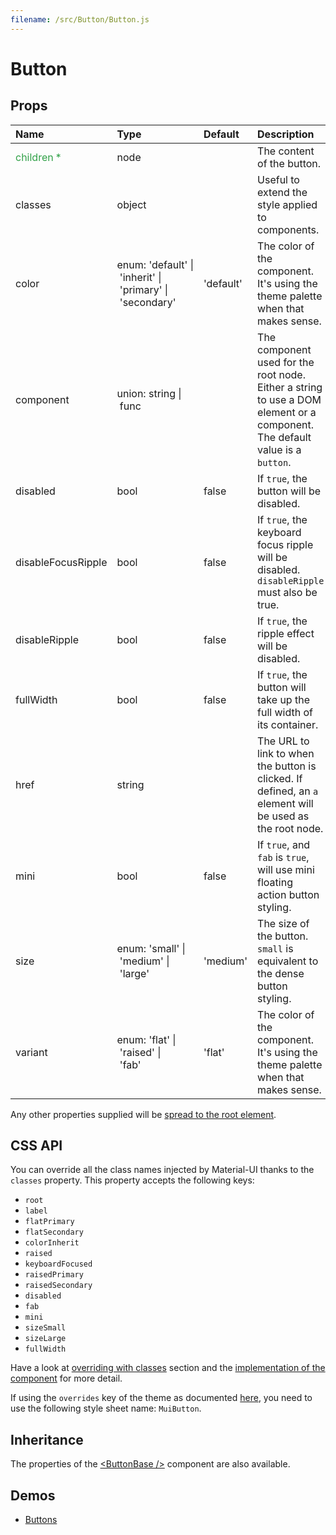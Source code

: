```yaml
---
filename: /src/Button/Button.js
---
```


<!--- This documentation is automatically generated, do not try to edit it. -->

# Button



## Props

| Name | Type | Default | Description |
|:-----|:-----|:--------|:------------|
| <span style="color: #31a148">children *</span> | node |  | The content of the button. |
| classes | object |  | Useful to extend the style applied to components. |
| color | enum:&nbsp;'default'&nbsp;&#124;<br>&nbsp;'inherit'&nbsp;&#124;<br>&nbsp;'primary'&nbsp;&#124;<br>&nbsp;'secondary'<br> | 'default' | The color of the component. It's using the theme palette when that makes sense. |
| component | union:&nbsp;string&nbsp;&#124;<br>&nbsp;func<br> |  | The component used for the root node. Either a string to use a DOM element or a component. The default value is a `button`. |
| disabled | bool | false | If `true`, the button will be disabled. |
| disableFocusRipple | bool | false | If `true`, the  keyboard focus ripple will be disabled. `disableRipple` must also be true. |
| disableRipple | bool | false | If `true`, the ripple effect will be disabled. |
| fullWidth | bool | false | If `true`, the button will take up the full width of its container. |
| href | string |  | The URL to link to when the button is clicked. If defined, an `a` element will be used as the root node. |
| mini | bool | false | If `true`, and `fab` is `true`, will use mini floating action button styling. |
| size | enum:&nbsp;'small'&nbsp;&#124;<br>&nbsp;'medium'&nbsp;&#124;<br>&nbsp;'large'<br> | 'medium' | The size of the button. `small` is equivalent to the dense button styling. |
| variant | enum:&nbsp;'flat'&nbsp;&#124;<br>&nbsp;'raised'&nbsp;&#124;<br>&nbsp;'fab'<br> | 'flat' | The color of the component. It's using the theme palette when that makes sense. |

Any other properties supplied will be [spread to the root element](/guides/api#spread).

## CSS API

You can override all the class names injected by Material-UI thanks to the `classes` property.
This property accepts the following keys:
- `root`
- `label`
- `flatPrimary`
- `flatSecondary`
- `colorInherit`
- `raised`
- `keyboardFocused`
- `raisedPrimary`
- `raisedSecondary`
- `disabled`
- `fab`
- `mini`
- `sizeSmall`
- `sizeLarge`
- `fullWidth`

Have a look at [overriding with classes](/customization/overrides#overriding-with-classes) section
and the [implementation of the component](https://github.com/mui-org/material-ui/tree/v1-beta/src/Button/Button.js)
for more detail.

If using the `overrides` key of the theme as documented
[here](/customization/themes#customizing-all-instances-of-a-component-type),
you need to use the following style sheet name: `MuiButton`.

## Inheritance

The properties of the [&lt;ButtonBase /&gt;](/api/button-base) component are also available.

## Demos

- [Buttons](/demos/buttons)

